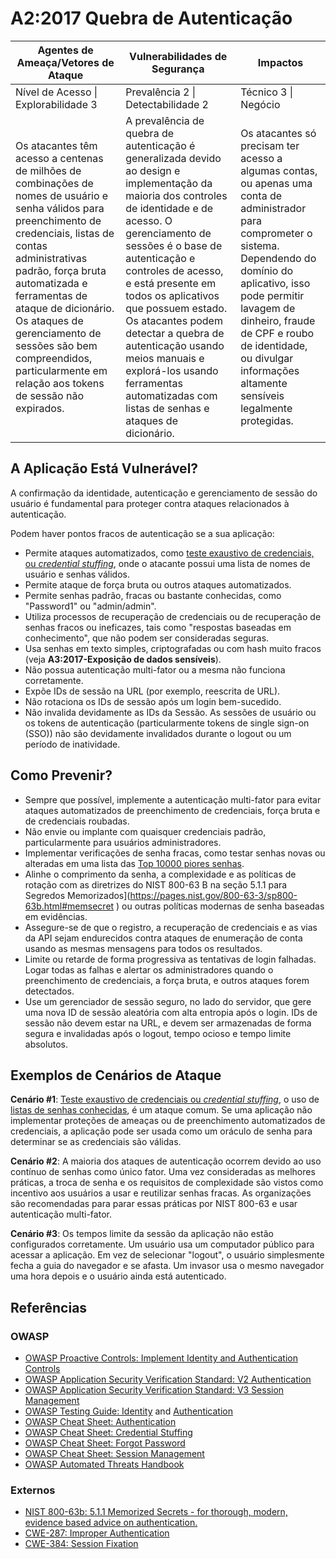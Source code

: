 # A2:2017 Quebra de Autenticação

| Agentes de Ameaça/Vetores de Ataque | Vulnerabilidades de Segurança           | Impactos               |
| -- | -- | -- |
| Nível de Acesso \| Explorabilidade 3 | Prevalência 2 \| Detectabilidade 2 | Técnico 3 \| Negócio |
| Os atacantes têm acesso a centenas de milhões de combinações de nomes de usuário e senha válidos para preenchimento de credenciais, listas de contas administrativas padrão, força bruta automatizada e ferramentas de ataque de dicionário. Os ataques de gerenciamento de sessões são bem compreendidos, particularmente em relação aos tokens de sessão não expirados. | A prevalência de quebra de autenticação é generalizada devido ao design e implementação da maioria dos controles de identidade e de acesso. O gerenciamento de sessões é o base de autenticação e controles de acesso, e está presente em todos os aplicativos que possuem estado. Os atacantes podem detectar a quebra de autenticação usando meios manuais e explorá-los usando ferramentas automatizadas com listas de senhas e ataques de dicionário. | Os atacantes só precisam ter acesso a algumas contas, ou apenas uma conta de administrador para comprometer o sistema. Dependendo do domínio do aplicativo, isso pode permitir lavagem de dinheiro, fraude de CPF e roubo de identidade, ou divulgar informações altamente sensíveis legalmente protegidas. |

## A Aplicação Está Vulnerável?

A confirmação da identidade, autenticação e gerenciamento de sessão do usuário é fundamental para proteger contra ataques relacionados à autenticação.

Podem haver pontos fracos de autenticação se a sua aplicação:

* Permite ataques automatizados, como [teste exaustivo de credenciais, ou *credential stuffing*](https://www.owasp.org/index.php/Credential_stuffing), onde o atacante possui uma lista de nomes de usuário e senhas válidos.
* Permite ataque de força bruta ou outros ataques automatizados.
* Permite senhas padrão, fracas ou bastante conhecidas, como "Password1" ou "admin/admin".
* Utiliza processos de recuperação de credenciais ou de recuperação de senhas fracos ou ineficazes, tais como "respostas baseadas em conhecimento", que não podem ser consideradas seguras.
* Usa senhas em texto simples, criptografadas ou com hash muito fracos (veja **A3:2017-Exposição de dados sensíveis**).
* Não possua autenticação multi-fator ou a mesma não funciona corretamente.
* Expõe IDs de sessão na URL (por exemplo, reescrita de URL).
* Não rotaciona os IDs de sessão após um login bem-sucedido.
* Não invalida devidamente as IDs da Sessão. As sessões de usuário ou os tokens de autenticação (particularmente tokens de single sign-on (SSO)) não são devidamente invalidados durante o logout ou um período de inatividade.

## Como Prevenir?

* Sempre que possível, implemente a autenticação multi-fator para evitar ataques automatizados de preenchimento de credenciais, força bruta e de credenciais roubadas.
* Não envie ou implante com quaisquer credenciais padrão, particularmente para usuários administradores.
* Implementar verificações de senha fracas, como testar senhas novas ou alteradas em uma lista das [Top 10000 piores senhas](https://github.com/danielmiessler/SecLists/tree/master/Passwords).
* Alinhe o comprimento da senha, a complexidade e as políticas de rotação com as diretrizes do NIST 800-63 B na seção 5.1.1 para Segredos Memorizados](https://pages.nist.gov/800-63-3/sp800-63b.html#memsecret ) ou outras políticas modernas de senha baseadas em evidências.
* Assegure-se de que o registro, a recuperação de credenciais e as vias da API sejam endurecidos contra ataques de enumeração de conta usando as mesmas mensagens para todos os resultados.
* Limite ou retarde de forma progressiva as tentativas de login falhadas. Logar todas as falhas e alertar os administradores quando o preenchimento de credenciais, a força bruta, e outros ataques forem detectados.
* Use um gerenciador de sessão seguro, no lado do servidor, que gere uma nova ID de sessão aleatória com alta entropia após o login. IDs de sessão não devem estar na URL, e devem ser armazenadas de forma segura e invalidadas após o logout, tempo ocioso e tempo limite absolutos.

## Exemplos de Cenários de Ataque

**Cenário #1**: [Teste exaustivo de credenciais ou *credential stuffing*](https://www.owasp.org/index.php/Credential_stuffing), o uso de [listas de senhas conhecidas](https://github.com/danielmiessler/SecLists), é um ataque comum. Se uma aplicação não implementar proteções de ameaças ou de preenchimento automatizados de  credenciais, a aplicação pode ser usada como um oráculo de senha para determinar se as credenciais são válidas.

**Cenário #2**: A maioria dos ataques de autenticação ocorrem devido ao uso contínuo de senhas como único fator. Uma vez consideradas as melhores práticas, a troca de senha e os requisitos de complexidade são vistos como incentivo aos usuários a usar e reutilizar senhas fracas. As organizações são recomendadas para parar essas práticas por NIST 800-63 e usar autenticação multi-fator.

**Cenário #3**: Os tempos limite da sessão da aplicação não estão configurados corretamente. Um usuário usa um computador público para acessar a aplicação. Em vez de selecionar "logout", o usuário simplesmente fecha a guia do navegador e se afasta. Um invasor usa o mesmo navegador uma hora depois e o usuário ainda está autenticado.

## Referências

### OWASP

* [OWASP Proactive Controls: Implement Identity and Authentication Controls](https://www.owasp.org/index.php/OWASP_Proactive_Controls#5:_Implement_Identity_and_Authentication_Controls)
* [OWASP Application Security Verification Standard: V2 Authentication](https://www.owasp.org/index.php/Category:OWASP_Application_Security_Verification_Standard_Project#tab=Home)
* [OWASP Application Security Verification Standard: V3 Session Management](https://www.owasp.org/index.php/Category:OWASP_Application_Security_Verification_Standard_Project#tab=Home)
* [OWASP Testing Guide: Identity](https://www.owasp.org/index.php/Testing_Identity_Management)
 and [Authentication](https://www.owasp.org/index.php/Testing_for_authentication)
* [OWASP Cheat Sheet: Authentication](https://www.owasp.org/index.php/Authentication_Cheat_Sheet)
* [OWASP Cheat Sheet: Credential Stuffing](https://www.owasp.org/index.php/Credential_Stuffing_Prevention_Cheat_Sheet)
* [OWASP Cheat Sheet: Forgot Password](https://www.owasp.org/index.php/Forgot_Password_Cheat_Sheet)
* [OWASP Cheat Sheet: Session Management](https://www.owasp.org/index.php/Session_Management_Cheat_Sheet)
* [OWASP Automated Threats Handbook](https://www.owasp.org/index.php/OWASP_Automated_Threats_to_Web_Applications)

### Externos

* [NIST 800-63b: 5.1.1 Memorized Secrets - for thorough, modern, evidence based advice on authentication.](https://pages.nist.gov/800-63-3/sp800-63b.html#memsecret)
* [CWE-287: Improper Authentication](https://cwe.mitre.org/data/definitions/287.html)
* [CWE-384: Session Fixation](https://cwe.mitre.org/data/definitions/384.html)
